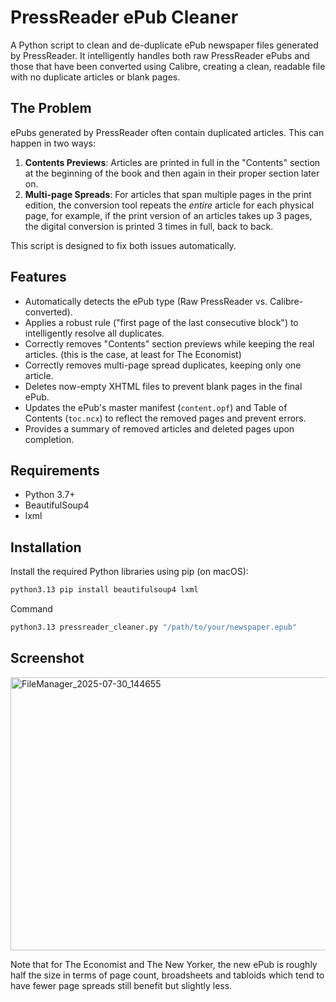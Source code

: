 # PressReader ePub Cleaner

A Python script to clean and de-duplicate ePub newspaper files generated by PressReader. It intelligently handles both raw PressReader ePubs and those that have been converted using Calibre, creating a clean, readable file with no duplicate articles or blank pages.

## The Problem

ePubs generated by PressReader often contain duplicated articles. This can happen in two ways:
1.  **Contents Previews**: Articles are printed in full in the "Contents" section at the beginning of the book and then again in their proper section later on.
2.  **Multi-page Spreads**: For articles that span multiple pages in the print edition, the conversion tool repeats the *entire* article for each physical page, for example, if the print version of an articles takes up 3 pages, the digital conversion is printed 3 times in full, back to back.

This script is designed to fix both issues automatically.

## Features

-   Automatically detects the ePub type (Raw PressReader vs. Calibre-converted).
-   Applies a robust rule ("first page of the last consecutive block") to intelligently resolve all duplicates.
-   Correctly removes "Contents" section previews while keeping the real articles. (this is the case, at least for The Economist)
-   Correctly removes multi-page spread duplicates, keeping only one article.
-   Deletes now-empty XHTML files to prevent blank pages in the final ePub.
-   Updates the ePub's master manifest (`content.opf`) and Table of Contents (`toc.ncx`) to reflect the removed pages and prevent errors.
-   Provides a summary of removed articles and deleted pages upon completion.

## Requirements

* Python 3.7+
* BeautifulSoup4
* lxml

## Installation

Install the required Python libraries using pip (on macOS):

```bash
python3.13 pip install beautifulsoup4 lxml
```

Command

```bash
python3.13 pressreader_cleaner.py "/path/to/your/newspaper.epub"
```
## Screenshot

<img width="540" height="437" alt="FileManager_2025-07-30_144655" src="https://github.com/user-attachments/assets/eb1ed0e5-a0ea-402f-a7e3-8c04dfbab757" />

Note that for The Economist and The New Yorker, the new ePub is roughly half the size in terms of page count, broadsheets and tabloids which tend to have fewer page spreads still benefit but slightly less.

